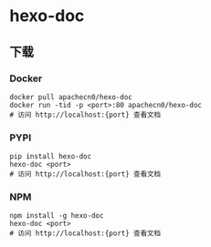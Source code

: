 # hexo-doc

## 下载

### Docker

```
docker pull apachecn0/hexo-doc
docker run -tid -p <port>:80 apachecn0/hexo-doc
# 访问 http://localhost:{port} 查看文档
```

### PYPI

```
pip install hexo-doc
hexo-doc <port>
# 访问 http://localhost:{port} 查看文档
```

### NPM

```
npm install -g hexo-doc
hexo-doc <port>
# 访问 http://localhost:{port} 查看文档
```